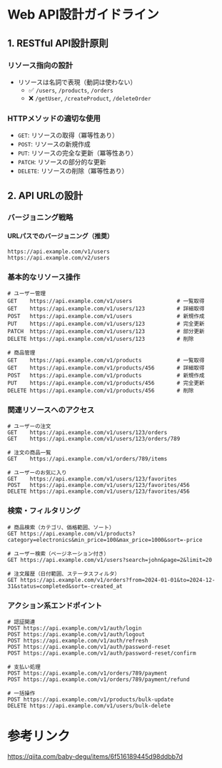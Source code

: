 # Web API設計ガイドライン

## 1. RESTful API設計原則

### リソース指向の設計
- リソースは名詞で表現（動詞は使わない）
  - ✅ `/users`, `/products`, `/orders`
  - ❌ `/getUser`, `/createProduct`, `/deleteOrder`

### HTTPメソッドの適切な使用
- `GET`: リソースの取得（冪等性あり）
- `POST`: リソースの新規作成
- `PUT`: リソースの完全な更新（冪等性あり）
- `PATCH`: リソースの部分的な更新
- `DELETE`: リソースの削除（冪等性あり）

## 2. API URLの設計

### バージョニング戦略

#### URLパスでのバージョニング（推奨）
```
https://api.example.com/v1/users
https://api.example.com/v2/users
```

### 基本的なリソース操作
```
# ユーザー管理
GET    https://api.example.com/v1/users              # 一覧取得
GET    https://api.example.com/v1/users/123          # 詳細取得
POST   https://api.example.com/v1/users              # 新規作成
PUT    https://api.example.com/v1/users/123          # 完全更新
PATCH  https://api.example.com/v1/users/123          # 部分更新
DELETE https://api.example.com/v1/users/123          # 削除

# 商品管理
GET    https://api.example.com/v1/products           # 一覧取得
GET    https://api.example.com/v1/products/456       # 詳細取得
POST   https://api.example.com/v1/products           # 新規作成
PUT    https://api.example.com/v1/products/456       # 完全更新
DELETE https://api.example.com/v1/products/456       # 削除
```

### 関連リソースへのアクセス
```
# ユーザーの注文
GET    https://api.example.com/v1/users/123/orders
GET    https://api.example.com/v1/users/123/orders/789

# 注文の商品一覧
GET    https://api.example.com/v1/orders/789/items

# ユーザーのお気に入り
GET    https://api.example.com/v1/users/123/favorites
POST   https://api.example.com/v1/users/123/favorites/456
DELETE https://api.example.com/v1/users/123/favorites/456
```

### 検索・フィルタリング
```
# 商品検索（カテゴリ、価格範囲、ソート）
GET https://api.example.com/v1/products?category=electronics&min_price=100&max_price=1000&sort=-price

# ユーザー検索（ページネーション付き）
GET https://api.example.com/v1/users?search=john&page=2&limit=20

# 注文履歴（日付範囲、ステータスフィルタ）
GET https://api.example.com/v1/orders?from=2024-01-01&to=2024-12-31&status=completed&sort=-created_at
```

### アクション系エンドポイント
```
# 認証関連
POST https://api.example.com/v1/auth/login
POST https://api.example.com/v1/auth/logout
POST https://api.example.com/v1/auth/refresh
POST https://api.example.com/v1/auth/password-reset
POST https://api.example.com/v1/auth/password-reset/confirm

# 支払い処理
POST https://api.example.com/v1/orders/789/payment
POST https://api.example.com/v1/orders/789/payment/refund

# 一括操作
POST https://api.example.com/v1/products/bulk-update
DELETE https://api.example.com/v1/users/bulk-delete
```

# 参考リンク
https://qiita.com/baby-degu/items/6f516189445d98ddbb7d